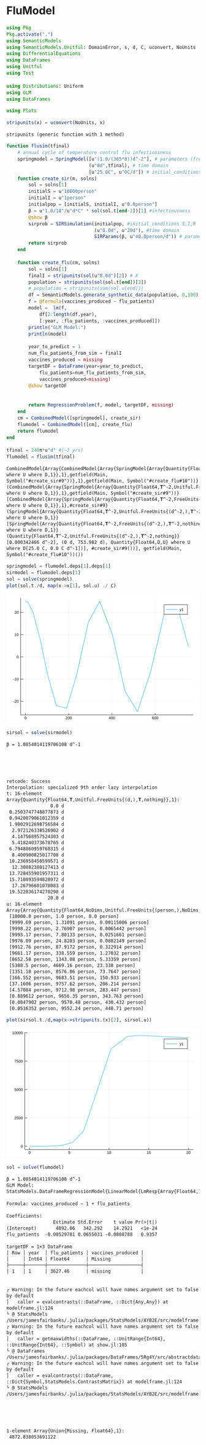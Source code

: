 # FluModel

```julia
using Pkg
Pkg.activate(".")
using SemanticModels
using SemanticModels.Unitful: DomainError, s, d, C, uconvert, NoUnits
using DifferentialEquations
using DataFrames
using Unitful
using Test

using Distributions: Uniform
using GLM
using DataFrames

```


```julia
using Plots
```


```julia
stripunits(x) = uconvert(NoUnits, x)
```




    stripunits (generic function with 1 method)




```julia
function flusim(tfinal)
    # annual cycle of temperature control flu infectiousness
    springmodel = SpringModel([u"(1.0/(365*8))d^-2"], # parameters (frequency)
                              (u"0d",tfinal), # time domain
                              [u"25.0C", u"0C/d"]) # initial_conditions T, T'
    function create_sir(m, solns)
        sol = solns[1]
        initialS = u"10000person"
        initialI = u"1person" 
        initialpop = [initialS, initialI, u"0.0person"]
        β = u"1.0/18"/u"d*C" * sol(sol.t[end-2])[1] #infectiousness
        @show β
        sirprob = SIRSimulation(initialpop, #initial_conditions S,I,R
                                (u"0.0d", u"20d"), #time domain
                                SIRParams(β, u"40.0person/d")) # parameters β, γ
        return sirprob
    end

    function create_flu(cm, solns)
        sol = solns[1]
        finalI = stripunits(sol(u"8.0d")[2]) # X
        population = stripunits(sol(sol.t[end])[2])
        # population = stripunits(sum(sol.u[end]))
        df = SemanticModels.generate_synthetic_data(population, 0,100)
        f = @formula(vaccines_produced ~ flu_patients)
        model =  lm(f,
            df[2:length(df.year),
            [:year, :flu_patients, :vaccines_produced]])
        println("GLM Model:")
        println(model)

        year_to_predict = 1
        num_flu_patients_from_sim = finalI
        vaccines_produced = missing
        targetDF = DataFrame(year=year_to_predict,
            flu_patients=num_flu_patients_from_sim, 
            vaccines_produced=missing)
        @show targetDF


        return RegressionProblem(f, model, targetDF, missing)
    end
    cm = CombinedModel([springmodel], create_sir)
    flumodel = CombinedModel([cm], create_flu)
    return flumodel
end

tfinal = 240π*u"d" #(~2 yrs)
flumodel = flusim(tfinal)

```




    CombinedModel{Array{CombinedModel{Array{SpringModel{Array{Quantity{Float64,𝐓^-2,Unitful.FreeUnits{(d^-2,),𝐓^-2,nothing}},1},Tuple{Quantity{Int64,𝐓,Unitful.FreeUnits{(d,),𝐓,nothing}},Quantity{Float64,𝐓,Unitful.FreeUnits{(d,),𝐓,nothing}}},Array{Quantity{Float64,D,U} where U where D,1}},1},getfield(Main, Symbol("#create_sir#9"))},1},getfield(Main, Symbol("#create_flu#10"))}(CombinedModel{Array{SpringModel{Array{Quantity{Float64,𝐓^-2,Unitful.FreeUnits{(d^-2,),𝐓^-2,nothing}},1},Tuple{Quantity{Int64,𝐓,Unitful.FreeUnits{(d,),𝐓,nothing}},Quantity{Float64,𝐓,Unitful.FreeUnits{(d,),𝐓,nothing}}},Array{Quantity{Float64,D,U} where U where D,1}},1},getfield(Main, Symbol("#create_sir#9"))}[CombinedModel{Array{SpringModel{Array{Quantity{Float64,𝐓^-2,FreeUnits{(d^-2,),𝐓^-2,nothing}},1},Tuple{Quantity{Int64,𝐓,FreeUnits{(d,),𝐓,nothing}},Quantity{Float64,𝐓,FreeUnits{(d,),𝐓,nothing}}},Array{Quantity{Float64,D,U} where U where D,1}},1},#create_sir#9}(SpringModel{Array{Quantity{Float64,𝐓^-2,Unitful.FreeUnits{(d^-2,),𝐓^-2,nothing}},1},Tuple{Quantity{Int64,𝐓,Unitful.FreeUnits{(d,),𝐓,nothing}},Quantity{Float64,𝐓,Unitful.FreeUnits{(d,),𝐓,nothing}}},Array{Quantity{Float64,D,U} where U where D,1}}[SpringModel{Array{Quantity{Float64,𝐓^-2,FreeUnits{(d^-2,),𝐓^-2,nothing}},1},Tuple{Quantity{Int64,𝐓,FreeUnits{(d,),𝐓,nothing}},Quantity{Float64,𝐓,FreeUnits{(d,),𝐓,nothing}}},Array{Quantity{Float64,D,U} where U where D,1}}(Quantity{Float64,𝐓^-2,Unitful.FreeUnits{(d^-2,),𝐓^-2,nothing}}[0.000342466 d^-2], (0 d, 753.982 d), Quantity{Float64,D,U} where U where D[25.0 C, 0.0 C d^-1])], #create_sir#9())], getfield(Main, Symbol("#create_flu#10"))())




```julia
springmodel = flumodel.deps[1].deps[1]
sirmodel = flumodel.deps[1]
sol = solve(springmodel)
plot(sol.t./d, map(x->x[1], sol.u) ./ C)
```




![svg](img/FluModel_files/FluModel_4_0.svg)




```julia
sirsol = solve(sirmodel)
```

    β = 1.0854014119706108 d^-1





    retcode: Success
    Interpolation: specialized 9th order lazy interpolation
    t: 16-element Array{Quantity{Float64,𝐓,Unitful.FreeUnits{(d,),𝐓,nothing}},1}:
                    0.0 d
     0.2503747748877873 d
     0.9420079061012359 d
     1.9002912698756584 d
      2.972126338526902 d
      4.147568957524303 d
      5.418240373678765 d
     6.7948860959760315 d
      8.400900825017708 d
     10.236958450599571 d
      12.30882380127413 d
     13.728455901957311 d
     15.710893594828972 d
      17.26796601078083 d
     19.522036174270298 d
                   20.0 d
    u: 16-element Array{Array{Quantity{Float64,NoDims,Unitful.FreeUnits{(person,),NoDims,nothing}},1},1}:
     [10000.0 person, 1.0 person, 0.0 person]           
     [9999.69 person, 1.31091 person, 0.00115006 person]
     [9998.22 person, 2.76907 person, 0.0065442 person] 
     [9993.17 person, 7.80133 person, 0.0251661 person] 
     [9976.09 person, 24.8203 person, 0.0882149 person] 
     [9912.76 person, 87.9172 person, 0.322914 person]  
     [9661.17 person, 338.559 person, 1.27032 person]   
     [8652.58 person, 1343.08 person, 5.33359 person]   
     [5308.5 person, 4669.16 person, 23.338 person]     
     [1351.18 person, 8576.06 person, 73.7647 person]   
     [166.552 person, 9683.51 person, 150.933 person]   
     [37.1606 person, 9757.62 person, 206.214 person]   
     [4.57084 person, 9712.98 person, 283.447 person]   
     [0.889612 person, 9656.35 person, 343.763 person]  
     [0.0847902 person, 9570.48 person, 430.432 person] 
     [0.0516352 person, 9552.24 person, 448.71 person]  




```julia
plot(sirsol.t./d,map(x->stripunits.(x)[2], sirsol.u))
```




![svg](img/FluModel_files/FluModel_6_0.svg)




```julia
sol = solve(flumodel)
```

    β = 1.0854014119706108 d^-1
    GLM Model:
    StatsModels.DataFrameRegressionModel{LinearModel{LmResp{Array{Float64,1}},DensePredChol{Float64,LinearAlgebra.Cholesky{Float64,Array{Float64,2}}}},Array{Float64,2}}
    
    Formula: vaccines_produced ~ 1 + flu_patients
    
    Coefficients:
                     Estimate Std.Error    t value Pr(>|t|)
    (Intercept)       4892.06   342.292    14.2921   <1e-24
    flu_patients  -0.00529781 0.0655031 -0.0808788   0.9357
    
    targetDF = 1×3 DataFrame
    │ Row │ year  │ flu_patients │ vaccines_produced │
    │     │ Int64 │ Float64      │ Missing           │
    ├─────┼───────┼──────────────┼───────────────────┤
    │ 1   │ 1     │ 3627.46      │ missing           │


    ┌ Warning: In the future eachcol will have names argument set to false by default
    │   caller = evalcontrasts(::DataFrame, ::Dict{Any,Any}) at modelframe.jl:124
    └ @ StatsModels /Users/jamesfairbanks/.julia/packages/StatsModels/AYB2E/src/modelframe.jl:124
    ┌ Warning: In the future eachcol will have names argument set to false by default
    │   caller = getmaxwidths(::DataFrame, ::UnitRange{Int64}, ::UnitRange{Int64}, ::Symbol) at show.jl:105
    └ @ DataFrames /Users/jamesfairbanks/.julia/packages/DataFrames/5Rg4Y/src/abstractdataframe/show.jl:105
    ┌ Warning: In the future eachcol will have names argument set to false by default
    │   caller = evalcontrasts(::DataFrame, ::Dict{Symbol,StatsModels.ContrastsMatrix}) at modelframe.jl:124
    └ @ StatsModels /Users/jamesfairbanks/.julia/packages/StatsModels/AYB2E/src/modelframe.jl:124





    1-element Array{Union{Missing, Float64},1}:
     4872.838053691122




```julia

```


```julia

```
